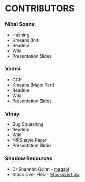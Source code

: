 
# CONTRIBUTORS 

### Nihal Soans
 - Hashing
 - Kmeans (Init)
 - Readme
 - Wiki
 - Presentation Slides

### Vamsi
- GCP
- Kmeans (Major Part)
- Readme
- Wiki
- Presentation Slides

### Vinay
- Bug Squashing
- Readme
- Wiki
- NIPS style Paper
- Presentation Slides


### Shadow Resources
- Dr Shannon Quinn - [magsol](https://github.com/magsol)
- Stack Over Flow - [Stackoverflow](https://stackoverflow.com/)
